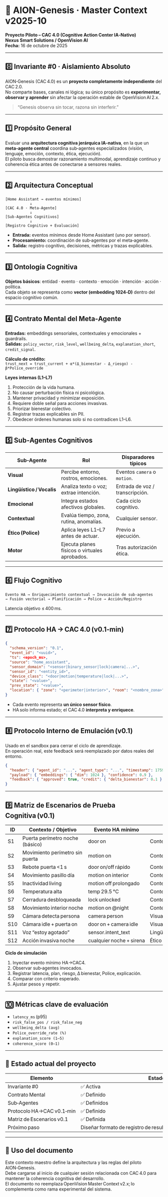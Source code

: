 # 🧠 AION-Genesis · Master Context v2025-10  
**Proyecto Piloto – CAC 4.0 (Cognitive Action Center IA‑Nativo)**  
**Nexus Smart Solutions / OpenVision AI**  
**Fecha:** 16 de octubre de 2025  

---

## 0️⃣ Invariante #0 · Aislamiento Absoluto  
AION‑Genesis (CAC 4.0) es un **proyecto completamente independiente** del CAC 2.0.  
No comparte bases, canales ni lógica; su único propósito es **experimentar, observar y aprender** sin afectar la operación estable de OpenVision AI 2.x.  

> “Genesis observa sin tocar, razona sin interferir.”  

---

## 1️⃣ Propósito General  
Evaluar una **arquitectura cognitiva jerárquica IA‑nativa**, en la que un **meta‑agente central** coordina sub‑agentes especializados (visión, lenguaje, emoción, contexto, ética, ejecución).  
El piloto busca demostrar razonamiento multimodal, aprendizaje continuo y coherencia ética antes de conectarse a sensores reales.  

---

## 2️⃣ Arquitectura Conceptual  

```
[Home Assistant → eventos mínimos]
           ↓
[CAC 4.0 · Meta‑Agente]
           ↓
[Sub‑Agentes Cognitivos]
           ↓
[Registro Cognitivo + Evaluación]
```

- **Entrada:** eventos mínimos desde Home Assistant (uno por sensor).  
- **Procesamiento:** coordinación de sub‑agentes por el meta‑agente.  
- **Salida:** registro cognitivo, decisiones, métricas y trazas explicables.  

---

## 3️⃣ Ontología Cognitiva  
**Objetos básicos**: entidad · evento · contexto · emoción · intención · acción · política.  
Cada objeto se representa como **vector (embedding 1024‑D)** dentro del espacio cognitivo común.  

---

## 4️⃣ Contrato Mental del Meta‑Agente  
**Entradas:** embeddings sensoriales, contextuales y emocionales + guardrails.  
**Salidas:** `policy_vector`, `risk_level`, `wellbeing_delta`, `explanation_short`, `credit_signal`.  

**Cálculo de crédito:**  
`trust_next = trust_current + α*(Δ_bienestar - Δ_riesgo) - β*Police_override`  

**Leyes internas (L1–L7)**  
1. Protección de la vida humana.  
2. No causar perturbación física ni psicológica.  
3. Mantener privacidad y minimizar exposición.  
4. Requiere doble señal para acciones invasivas.  
5. Priorizar bienestar colectivo.  
6. Registrar trazas explicables sin PII.  
7. Obedecer órdenes humanas solo si no contradicen L1–L6.  

---

## 5️⃣ Sub‑Agentes Cognitivos  

| Sub‑Agente | Rol | Disparadores típicos |
|-------------|-----|----------------------|
| **Visual** | Percibe entorno, rostros, emociones. | Eventos `camera` o `motion`. |
| **Lingüístico / Vocalis** | Analiza texto o voz; extrae intención. | Entrada de voz / transcripción. |
| **Emocional** | Integra estados afectivos globales. | Cada ciclo cognitivo. |
| **Contextual** | Evalúa tiempo, zona, rutina, anomalías. | Cualquier sensor. |
| **Ético (Police)** | Aplica leyes L1–L7 antes de actuar. | Previo a ejecución. |
| **Motor** | Ejecuta planes físicos o virtuales aprobados. | Tras autorización ética. |

---

## 6️⃣ Flujo Cognitivo  
```
Evento HA → Enriquecimiento contextual → Invocación de sub‑agentes
→ Fusión vectorial → Planificación → Police → Acción/Registro
```
Latencia objetivo ≤ 400 ms.  

---

## 7️⃣ Protocolo HA → CAC 4.0 (v0.1‑min)

```json
{
  "schema_version": "0.1",
  "event_id": "<uuid>",
  "ts": <epoch_ms>,
  "source": "home_assistant",
  "sensor_domain": "<sensor|binary_sensor|lock|camera|...>",
  "sensor_id": "<entity_id>",
  "device_class": "<door|motion|temperature|lock|...>",
  "state": "<value>",
  "prev_state": "<value>",
  "location": { "zone": "<perimeter|interior>", "room": "<nombre_zona>" }
}
```
- Cada evento representa **un único sensor físico**.  
- HA solo informa estado; el CAC 4.0 **interpreta y enriquece**.  

---

## 8️⃣ Protocolo Interno de Emulación (v0.1)  
Usado en el sandbox para cerrar el ciclo de aprendizaje.  
En operación real, este feedback será reemplazado por datos reales del entorno.  

```json
{
  "header": { "agent_id": "...", "agent_type": "...", "timestamp": 1759999 },
  "payload": { "embeddings": { "dim": 1024 }, "confidence": 0.9 },
  "feedback": { "approved": true, "credit": { "delta_bienestar": 0.1 } }
}
```

---

## 9️⃣ Matriz de Escenarios de Prueba Cognitiva (v0.1)

| ID | Contexto / Objetivo | Evento HA mínimo | Sub‑agentes | Métricas |
|----|----------------------|------------------|--------------|-----------|
| S1 | Puerta perímetro noche (básico) | door on | Contextual, Visual, Ético, Motor | Lat≤400 ms, FP/FN, Expl≥4 |
| S2 | Movimiento perímetro sin puerta | motion on | Contextual, Visual | FP reducción |
| S3 | Rebote puerta <1 s | door on/off rápido | Contextual, Ético | dedup efectivo |
| S4 | Movimiento pasillo día | motion on interior | Contextual, Emocional | acción soft |
| S5 | Inactividad living | motion off prolongado | Contextual, Emocional, Ético | sugerencia pertinente |
| S6 | Temperatura alta | temp 29.5 °C | Contextual, Emocional | Δ bienestar + |
| S7 | Cerradura desbloqueada | lock unlocked | Contextual, Visual, Ético | clasificación correcta |
| S8 | Movimiento interior noche | motion on @night | Contextual, Visual, Ético | lat + FP |
| S9 | Cámara detecta persona | camera person | Visual, Contextual, Ético, Motor | plan proporcional |
| S10 | Cámara idle + puerta on | door on + camera idle | Visual, Contextual | coherencia |
| S11 | Voz “estoy agotado” | sensor.intent_text | Lingüístico, Emocional, Contextual | Δ bienestar + |
| S12 | Acción invasiva noche | cualquier noche + sirena | Ético (Police) | bloqueo correcto |

**Ciclo de simulación**  
1. Inyectar evento mínimo HA→CAC4.  
2. Observar sub‑agentes invocados.  
3. Registrar latencia, plan, riesgo, Δ bienestar, Police, explicación.  
4. Comparar con criterio esperado.  
5. Ajustar pesos y repetir.  

---

## 🔟 Métricas clave de evaluación  
- `latency_ms` (p95)  
- `risk_false_pos / risk_false_neg`  
- `wellbeing_delta (avg)`  
- `Police_override_rate (%)`  
- `explanation_score (1–5)`  
- `coherence_score (0–1)`  

---

## 🔢 Estado actual del proyecto
| Elemento | Estado |
|-----------|---------|
| Invariante #0 | ✅ Activa |
| Contrato Mental | ✅ Definido |
| Sub‑Agentes | ✅ Definidos |
| Protocolo HA→CAC v0.1‑min | ✅ Definido |
| Matriz de Escenarios v0.1 | ✅ Definida |
| Próximo paso | Diseñar formato de registro de resultados y métrica de coherencia |

---

## 📘 Uso del documento  
Este contexto maestro define la arquitectura y las reglas del piloto AION‑Genesis.  
Debe cargarse al inicio de cualquier sesión relacionada con CAC 4.0 para mantener la coherencia cognitiva del desarrollo.  
El documento no reemplaza OpenVision Master Context v2.x; lo complementa como rama experimental del sistema.  
